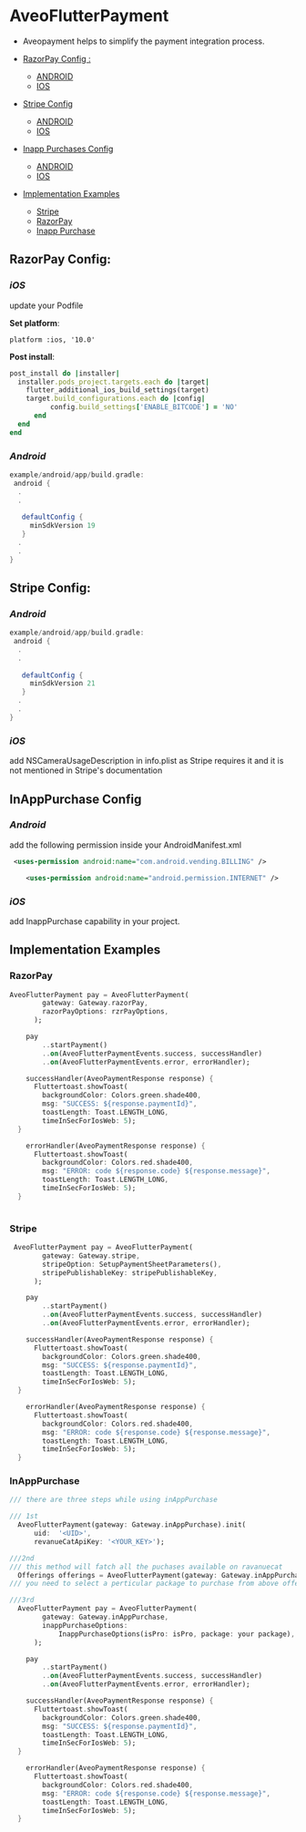 # AveoFlutterPayment
- Aveopayment helps to simplify the payment integration process.

- [RazorPay Config : ](#razorpay-config)
  - [ANDROID](#android)
  - [IOS](#ios)
  
- [Stripe Config](#stripe-config)
  - [ANDROID](#android-1)
  - [IOS](#ios-1)
- [Inapp Purchases Config](#inapppurchase-config)
  - [ANDROID](#android-2)
  - [IOS](#ios-2)
- [Implementation Examples](#implementation-examples)
  - [Stripe](#stripe)
  - [RazorPay](#razorpay)
  - [Inapp Purchase](#inapppurchase)


## RazorPay Config:

### ***iOS***
update your Podfile

**Set platform**:
```
platform :ios, '10.0'
```
**Post install**: 
```ruby
post_install do |installer|
  installer.pods_project.targets.each do |target|
    flutter_additional_ios_build_settings(target)
    target.build_configurations.each do |config|
          config.build_settings['ENABLE_BITCODE'] = 'NO'
      end
  end
end
```
### ***Android***
```groovy
example/android/app/build.gradle:        
 android {  
  .
  .
                                                                                     
   defaultConfig {                                                                             
     minSdkVersion 19                                                                          
   }
  .
  .
}                                                                                           
```

## Stripe Config:

### ***Android***

```groovy
example/android/app/build.gradle:        
 android {  
  .
  .
                                                                                     
   defaultConfig {                                                                             
     minSdkVersion 21                                                                          
   }
  .
  .
}                                                                                           
```

### ***iOS***
add NSCameraUsageDescription in info.plist as Stripe requires it and it is not mentioned in Stripe's documentation



## InAppPurchase Config

### ***Android***
add the following permission inside your AndroidManifest.xml

```xml
 <uses-permission android:name="com.android.vending.BILLING" />

    <uses-permission android:name="android.permission.INTERNET" />
```


### ***iOS***
add InappPurchase capability in your project.

## Implementation Examples

### RazorPay
```dart
AveoFlutterPayment pay = AveoFlutterPayment(
        gateway: Gateway.razorPay,
        razorPayOptions: rzrPayOptions,
      );

    pay
        ..startPayment()
        ..on(AveoFlutterPaymentEvents.success, successHandler)
        ..on(AveoFlutterPaymentEvents.error, errorHandler);

    successHandler(AveoPaymentResponse response) {
      Fluttertoast.showToast(
        backgroundColor: Colors.green.shade400,
        msg: "SUCCESS: ${response.paymentId}",
        toastLength: Toast.LENGTH_LONG,
        timeInSecForIosWeb: 5);
  }

    errorHandler(AveoPaymentResponse response) {
      Fluttertoast.showToast(
        backgroundColor: Colors.red.shade400,
        msg: "ERROR: code ${response.code} ${response.message}",
        toastLength: Toast.LENGTH_LONG,
        timeInSecForIosWeb: 5);
  }
            
```

### Stripe
```dart
 AveoFlutterPayment pay = AveoFlutterPayment(
        gateway: Gateway.stripe,
        stripeOption: SetupPaymentSheetParameters(),
        stripePublishableKey: stripePublishableKey,
      );

    pay
        ..startPayment()
        ..on(AveoFlutterPaymentEvents.success, successHandler)
        ..on(AveoFlutterPaymentEvents.error, errorHandler);

    successHandler(AveoPaymentResponse response) {
      Fluttertoast.showToast(
        backgroundColor: Colors.green.shade400,
        msg: "SUCCESS: ${response.paymentId}",
        toastLength: Toast.LENGTH_LONG,
        timeInSecForIosWeb: 5);
  }

    errorHandler(AveoPaymentResponse response) {
      Fluttertoast.showToast(
        backgroundColor: Colors.red.shade400,
        msg: "ERROR: code ${response.code} ${response.message}",
        toastLength: Toast.LENGTH_LONG,
        timeInSecForIosWeb: 5);
  }
```

### InAppPurchase
```dart
/// there are three steps while using inAppPurchase 

/// 1st
  AveoFlutterPayment(gateway: Gateway.inAppPurchase).init(
      uid:  '<UID>',
      revanueCatApiKey: '<YOUR_KEY>');

///2nd
/// this method will fatch all the puchases available on ravanuecat
  Offerings offerings = AveoFlutterPayment(gateway: Gateway.inAppPurchase.fetchPurchase();
/// you need to select a perticular package to purchase from above offering

///3rd
  AveoFlutterPayment pay = AveoFlutterPayment(
        gateway: Gateway.inAppPurchase,
        inappPurchaseOptions:
            InappPurchaseOptions(isPro: isPro, package: your package),
      );

    pay
        ..startPayment()
        ..on(AveoFlutterPaymentEvents.success, successHandler)
        ..on(AveoFlutterPaymentEvents.error, errorHandler);

    successHandler(AveoPaymentResponse response) {
      Fluttertoast.showToast(
        backgroundColor: Colors.green.shade400,
        msg: "SUCCESS: ${response.paymentId}",
        toastLength: Toast.LENGTH_LONG,
        timeInSecForIosWeb: 5);
  }

    errorHandler(AveoPaymentResponse response) {
      Fluttertoast.showToast(
        backgroundColor: Colors.red.shade400,
        msg: "ERROR: code ${response.code} ${response.message}",
        toastLength: Toast.LENGTH_LONG,
        timeInSecForIosWeb: 5);
  }

```
